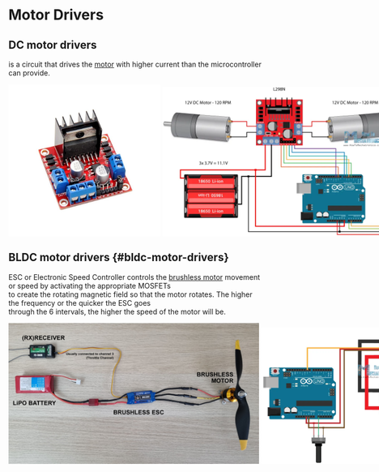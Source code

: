 # Motor Drivers

## DC motor drivers
is a circuit that drives the [motor](electrical_motors.md) with higher current than the microcontroller can provide.

<div style="display: flex; align-items: flex-end;">  
  <img src="../../images/electronics/motor_driver_L298N.jpg" alt="Motor driver L298N" width="300">  
  &nbsp; &nbsp;  
  <img src="../../images/electronics/motor_driver_and_arduino.png" alt="Motor driver L298N and Arduino" width="690">  
</div>

## BLDC motor drivers {#bldc-motor-drivers}
ESC or Electronic Speed Controller controls the [brushless motor](electrical_motors.md/#bldc-motors) movement or speed by activating the appropriate MOSFETs  
to create the rotating magnetic field so   that the motor rotates.  The higher the frequency or the quicker the ESC goes  
through   the 6 intervals, the higher the speed of the motor will be.  

<div style="display: flex; align-items: flex-end;">
  <img src="../../images/electronics/bldc_and_esc.jpg" alt="BLDC motor and ESC" width="495"> 
  &nbsp; &nbsp;
  <img src="../../images/electronics/bldc_and_arduino.png" alt="BLDC motor and Arduino" width="495"> 
</div>